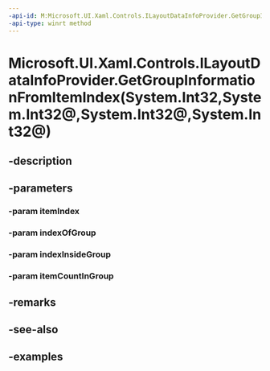 ```yaml
---
-api-id: M:Microsoft.UI.Xaml.Controls.ILayoutDataInfoProvider.GetGroupInformationFromItemIndex(System.Int32,System.Int32@,System.Int32@,System.Int32@)
-api-type: winrt method
---
```


# Microsoft.UI.Xaml.Controls.ILayoutDataInfoProvider.GetGroupInformationFromItemIndex(System.Int32,System.Int32@,System.Int32@,System.Int32@)

<!--
public void GetGroupInformationFromItemIndex (int itemIndex, out int indexOfGroup, out int indexInsideGroup, out int itemCountInGroup);
-->


## -description

## -parameters

### -param itemIndex

### -param indexOfGroup

### -param indexInsideGroup

### -param itemCountInGroup

## -remarks

## -see-also

## -examples


